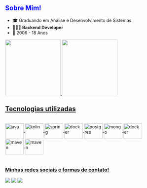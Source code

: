 <h2 style="color: blue;">Sobre Mim!</h2>

<ul>
 <li>🎓 Graduando em Análise e Desenvolvimento de Sistemas</li>
 <li>👨🏻‍💻 <b>Backend Developer</b></li>
 <li>🎂 2006 - 18 Anos</li>
</ul>

 <div>
   <a href="https://github.com/gabbz17">
   <img height="180em" src="https://github-readme-stats.vercel.app/api?username=gabbz17&show_icons=true&theme=tokyonight&include_all_commits=true&count_private=true"/>
   <img height="180em" src="https://github-readme-stats.vercel.app/api/top-langs/?username=gabbz17&layout=compact&langs_count=6&theme=tokyonight"/>
</div>

## Tecnologias utilizadas
<div style="display: inline_block"><br>
  <img align="center" alt="java" height="50" width="60" src="https://cdn.jsdelivr.net/gh/devicons/devicon@latest/icons/java/java-original.svg">
  <img align="center" alt="kolin" height="50" width="60" src="https://cdn.jsdelivr.net/gh/devicons/devicon@latest/icons/kotlin/kotlin-original.svg">
  <img align="center" alt="spring" height="50" width="60" src="https://cdn.jsdelivr.net/gh/devicons/devicon@latest/icons/spring/spring-original-wordmark.svg"/>
  <img align="center" alt="docker" height="50" width="60" src="https://cdn.jsdelivr.net/gh/devicons/devicon@latest/icons/docker/docker-original.svg"/>
  <img align="center" alt="postgres" height="50" width="60" src="https://cdn.jsdelivr.net/gh/devicons/devicon@latest/icons/postgresql/postgresql-plain-wordmark.svg"/>
  <img align="center" alt="mongo" height="50" width="60" src="https://cdn.jsdelivr.net/gh/devicons/devicon@latest/icons/mongodb/mongodb-plain-wordmark.svg"/>
  <img align="center" alt="docker" height="50" width="60" src="https://cdn.jsdelivr.net/gh/devicons/devicon@latest/icons/mysql/mysql-plain-wordmark.svg"/> 
  <img align="center" alt="maven" height="50" width="60" src="https://cdn.jsdelivr.net/gh/devicons/devicon@latest/icons/maven/maven-original-wordmark.svg"/> 
  <img align="center" alt="maven" height="50" width="60" src="https://cdn.jsdelivr.net/gh/devicons/devicon@latest/icons/junit/junit-line-wordmark.svg"/> 
          
</div>
 
<br>
 
### Minhas redes sociais e formas de contato!
 
<div> 
  <a href="https://www.instagram.com/gabbz_melo?igsh=c2F5bmw4am9ydTE1" target="_blank"><img src="https://img.shields.io/badge/-Instagram-%23E4405F?style=for-the-badge&logo=instagram&logoColor=white" target="_blank"></a>
  <a href = "mailto:coutinho.dev17@gmail.com"><img src="https://img.shields.io/badge/-Gmail-%23333?style=for-the-badge&logo=gmail&logoColor=white" target="_blank"></a>
  <a href="https://www.linkedin.com/in/gabriel-coutinho-8245212b6?utm_source=share&utm_campaign=share_via&utm_content=profile&utm_medium=android_app" target="_blank"><img src="https://img.shields.io/badge/-LinkedIn-%230077B5?style=for-the-badge&logo=linkedin&logoColor=white" target="_blank"></a>
</div>
